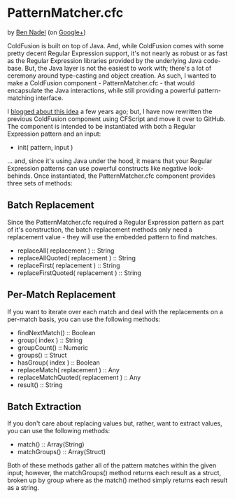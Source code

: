 
# PatternMatcher.cfc

by [Ben Nadel][1] (on [Google+][2])

ColdFusion is built on top of Java. And, while ColdFusion comes with some 
pretty decent Regular Expression support, it's not nearly as robust or as fast
as the Regular Expression libraries provided by the underlying Java code-base.
But, the Java layer is not the easiest to work with; there's a lot of ceremony
around type-casting and object creation. As such, I wanted to make a ColdFusion
component - PatternMatcher.cfc - that would encapsulate the Java interactions,
while still providing a powerful pattern-matching interface.

I [blogged about this idea][3] a few years ago; but, I have now rewritten the 
previous ColdFusion component using CFScript and move it over to GitHub. The 
component is intended to be instantiated with both a Regular Expression pattern
and an input:

* init( pattern, input )

... and, since it's using Java under the hood, it means that your Regular 
Expression patterns can use powerful constructs like negative look-behinds. 
Once instantiated, the PatternMatcher.cfc component provides three sets of 
methods: 

## Batch Replacement

Since the PatternMatcher.cfc required a Regular Expression pattern as part of
it's construction, the batch replacement methods only need a replacement value - 
they will use the embedded pattern to find matches.

* replaceAll( replacement ) :: String
* replaceAllQuoted( replacement ) :: String
* replaceFirst( replacement ) :: String
* replaceFirstQuoted( replacement ) :: String

## Per-Match Replacement

If you want to iterate over each match and deal with the replacements on a
per-match basis, you can use the following methods:

* findNextMatch() :: Boolean
* group( index ) :: String
* groupCount() :: Numeric
* groups() :: Struct
* hasGroup( index ) :: Boolean
* replaceMatch( replacement ) :: Any
* replaceMatchQuoted( replacement ) :: Any
* result() :: String

## Batch Extraction

If you don't care about replacing values but, rather, want to extract values,
you can use the following methods:

* match() :: Array(String)
* matchGroups() :: Array(Struct)

Both of these methods gather all of the pattern matches within the given input;
however, the matchGroups() method returns each result as a struct, broken up by
group where as the match() method simply returns each result as a string.


[1]: http://www.bennadel.com
[2]: https://plus.google.com/108976367067760160494?rel=author
[3]: http://www.bennadel.com/blog/2097-PatternMatcher-cfc-A-ColdFusion-Component-Wrapper-For-The-Java-Regular-Expression-Engine.htm
